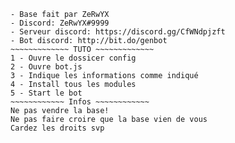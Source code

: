 ~~~~~~~~~~~~ CREDIT ~~~~~~~~~~~~
- Base fait par ZeRwYX
- Discord: ZeRwYX#9999
- Serveur discord: https://discord.gg/CfWNdpjzft
- Bot discord: http://bit.do/genbot
~~~~~~~~~~~~~ TUTO ~~~~~~~~~~~~~
1 - Ouvre le dossicer config
2 - Ouvre bot.js
3 - Indique les informations comme indiqué
4 - Install tous les modules
5 - Start le bot
~~~~~~~~~~~~ Infos ~~~~~~~~~~~~
Ne pas vendre la base!
Ne pas faire croire que la base vien de vous
Cardez les droits svp





